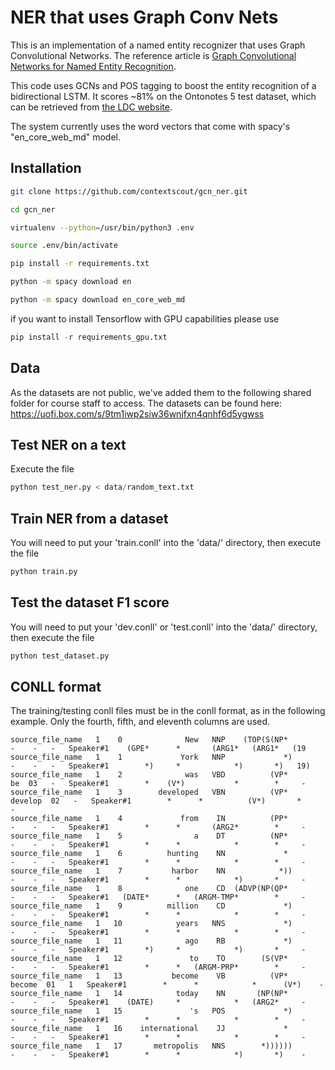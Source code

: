 NER that uses Graph Conv Nets
=============================

This is an implementation of a named entity recognizer that uses Graph
Convolutional Networks. The reference article is [Graph Convolutional
Networks for Named Entity
Recognition](https://arxiv.org/abs/1709.10053).

This code uses GCNs and POS tagging to boost the entity recognition of a bidirectional LSTM. 
It scores ~81% on the Ontonotes 5 test dataset, which can be retrieved from 
[the LDC website](https://catalog.ldc.upenn.edu/ldc2013t19).  

The system currently uses the word vectors that come with spacy's "en_core_web_md" model.

Installation
------------
```bash
git clone https://github.com/contextscout/gcn_ner.git

cd gcn_ner

virtualenv --python=/usr/bin/python3 .env

source .env/bin/activate

pip install -r requirements.txt

python -m spacy download en

python -m spacy download en_core_web_md
```

if you want to install Tensorflow with GPU capabilities please use 
```python
pip install -r requirements_gpu.txt
```

Data
--------
As the datasets are not public, we've added them to the following shared folder for course staff to access.
The datasets can be found here: https://uofi.box.com/s/9tm1iwp2siw36wnjfxn4qnhf6d5ygwss

Test NER on a text
--------
Execute the file
```python
python test_ner.py < data/random_text.txt
```


Train NER from a dataset
---------
You will need to put your 'train.conll' into the 'data/' directory,
then execute the file
```python
python train.py
```


Test the dataset F1 score
-------------------------
You will need to put your 'dev.conll' or 'test.conll' into the 'data/' directory,
then execute the file
```python
python test_dataset.py
```

CONLL format
------------

The training/testing conll files must be in the conll format, as in the following example. 
Only the fourth, fifth, and eleventh columns are used.

```code
source_file_name   1    0              New   NNP    (TOP(S(NP*         -    -   -   Speaker#1    (GPE*      *       (ARG1*   (ARG1*   (19
source_file_name   1    1             York   NNP             *)        -    -   -   Speaker#1        *)     *            *)       *)   19)
source_file_name   1    2              was   VBD          (VP*         be  03   -   Speaker#1        *    (V*)           *        *     -
source_file_name   1    3        developed   VBN          (VP*    develop  02   -   Speaker#1        *      *          (V*)       *     -
source_file_name   1    4             from    IN          (PP*         -    -   -   Speaker#1        *      *       (ARG2*        *     -
source_file_name   1    5                a    DT          (NP*         -    -   -   Speaker#1        *      *            *        *     -
source_file_name   1    6          hunting    NN             *         -    -   -   Speaker#1        *      *            *        *     -
source_file_name   1    7           harbor    NN            *))        -    -   -   Speaker#1        *      *            *)       *     -
source_file_name   1    8              one    CD  (ADVP(NP(QP*         -    -   -   Speaker#1   (DATE*      *   (ARGM-TMP*        *     -
source_file_name   1    9          million    CD             *)        -    -   -   Speaker#1        *      *            *        *     -
source_file_name   1   10            years   NNS             *)        -    -   -   Speaker#1        *      *            *        *     -
source_file_name   1   11              ago    RB             *)        -    -   -   Speaker#1        *)     *            *)       *     -
source_file_name   1   12               to    TO        (S(VP*         -    -   -   Speaker#1        *      *   (ARGM-PRP*        *     -
source_file_name   1   13           become    VB          (VP*     become  01   1   Speaker#1        *      *            *      (V*)    -
source_file_name   1   14            today    NN       (NP(NP*         -    -   -   Speaker#1    (DATE)     *            *   (ARG2*     -
source_file_name   1   15               's   POS             *)        -    -   -   Speaker#1        *      *            *        *     -
source_file_name   1   16    international    JJ             *         -    -   -   Speaker#1        *      *            *        *     -
source_file_name   1   17       metropolis   NNS        *))))))        -    -   -   Speaker#1        *      *            *)       *)    -
```


